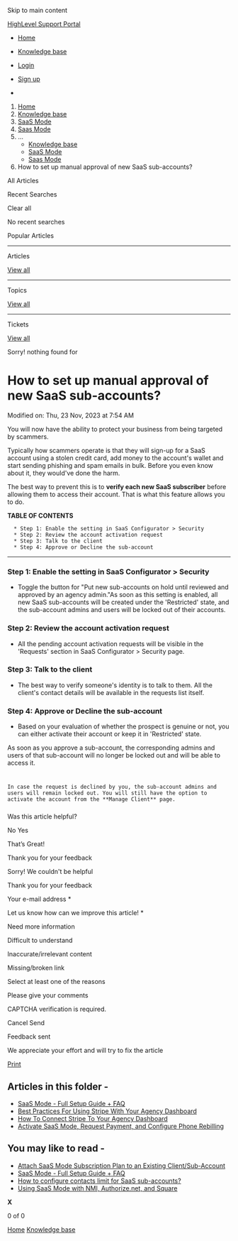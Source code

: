 Skip to main content

[ HighLevel Support Portal ](https://help.gohighlevel.com)

  * [ Home ](/support/home)
  * [ Knowledge base ](/support/solutions)

  * [Login](/support/login)
  * [Sign up](/support/signup)
  * 

  1. [Home](/support/home)
  2. [Knowledge base](/support/solutions)
  3. [SaaS Mode](/support/solutions/48000453216)
  4. [Saas Mode](/support/solutions/folders/48000676654)
  5. ... 
     * [Knowledge base](/support/solutions)
     * [SaaS Mode](/support/solutions/48000453216)
     * [Saas Mode](/support/solutions/folders/48000676654)
  6. How to set up manual approval of new SaaS sub-accounts?

All  Articles 

Recent Searches

Clear all

No recent searches

Popular Articles

* * *

Articles

[View all](/support/search/solutions)

* * *

Topics

[View all](/support/search/topics)

* * *

Tickets

[View all](/support/search/tickets)

Sorry! nothing found for   

# How to set up manual approval of new SaaS sub-accounts?

Modified on: Thu, 23 Nov, 2023 at 7:54 AM

You will now have the ability to protect your business from being targeted by scammers.

Typically how scammers operate is that they will sign-up for a SaaS account using a stolen credit card, add money to the account's wallet and start sending phishing and spam emails in bulk. Before you even know about it, they would've done the harm. 

The best way to prevent this is to **verify each new SaaS subscriber** before allowing them to access their account. That is what this feature allows you to do.

**TABLE OF CONTENTS**

      * Step 1: Enable the setting in SaaS Configurator > Security
      * Step 2: Review the account activation request
      * Step 3: Talk to the client
      * Step 4: Approve or Decline the sub-account

* * *

### **Step 1: Enable the setting in SaaS Configurator > Security**

  * Toggle the button for "Put new sub-accounts on hold until reviewed and approved by an agency admin."As soon as this setting is enabled, all new SaaS sub-accounts will be created under the 'Restricted' state, and the sub-account admins and users will be locked out of their accounts.

### **Step 2: Review the account activation request**

  * All the pending account activation requests will be visible in the 'Requests' section in SaaS Configurator > Security page.

### **Step 3: Talk to the client**

  * The best way to verify someone's identity is to talk to them. All the client's contact details will be available in the requests list itself.

### **Step 4: Approve or Decline the sub-account**

  * Based on your evaluation of whether the prospect is genuine or not, you can either activate their account or keep it in 'Restricted' state.

As soon as you approve a sub-account, the corresponding admins and users of that sub-account will no longer be locked out and will be able to access it.

# 

    In case the request is declined by you, the sub-account admins and users will remain locked out. You will still have the option to activate the account from the **Manage Client** page.

###   

Was this article helpful?

No  Yes 

That’s Great!

Thank you for your feedback

Sorry! We couldn't be helpful

Thank you for your feedback

Your e-mail address *

Let us know how can we improve this article! *

Need more information 

Difficult to understand 

Inaccurate/irrelevant content 

Missing/broken link 

Select at least one of the reasons 

Please give your comments 

CAPTCHA verification is required. 

Cancel  Send 

Feedback sent

We appreciate your effort and will try to fix the article

[Print](javascript:print\(\))

## Articles in this folder -

  * [SaaS Mode - Full Setup Guide + FAQ](/support/solutions/articles/48001184920-saas-mode-full-setup-guide-faq)
  * [Best Practices For Using Stripe With Your Agency Dashboard](/support/solutions/articles/48001171909-best-practices-for-using-stripe-with-your-agency-dashboard)
  * [How To Connect Stripe To Your Agency Dashboard](/support/solutions/articles/48001171910-how-to-connect-stripe-to-your-agency-dashboard)
  * [Activate SaaS Mode, Request Payment, and Configure Phone Rebilling](/support/solutions/articles/48001177740-activate-saas-mode-request-payment-and-configure-phone-rebilling)

## You may like to read -

  * [Attach SaaS Mode Subscription Plan to an Existing Client/Sub-Account](/support/solutions/articles/48001188055-attach-saas-mode-subscription-plan-to-an-existing-client-sub-account)
  * [SaaS Mode - Full Setup Guide + FAQ](/support/solutions/articles/48001184920-saas-mode-full-setup-guide-faq)
  * [How to configure contacts limit for SaaS sub-accounts?](/support/solutions/articles/155000001305-how-to-configure-contacts-limit-for-saas-sub-accounts-)
  * [Using SaaS Mode with NMI, Authorize.net, and Square](/support/solutions/articles/155000003670-using-saas-mode-with-nmi-authorize-net-and-square)

**X**

0 of 0 []()

[Home](/support/home) [Knowledge base](/support/solutions)
